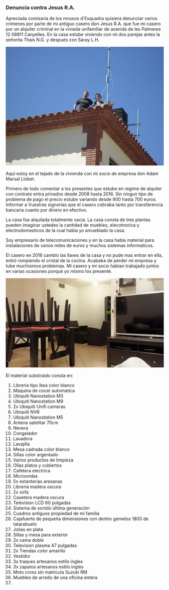 ### Denuncia contra Jesus R.A.

Apreciada comisaria de los mossos d'Esquadra quisiera denunciar varios crimenes por parte de mi antiguo casero don Jesus R.A. que fue mi casero por un alquiler criminal en la vivieda unifamiliar de avenida de les Palmeres 12 08811 Canyelles. En la casa estube viviendo con mi dos parejas antes la señorita Thais N.G. y después con Saray L.H.

![](Images/200858_1988729160453_1705364_o.jpg)

Aquí estoy en el tejado de la vivienda con mi socio de empresa don Adam Marsal Llobet.

Primero de todo comentar a los presentes que estube en regime de alquiler con contrato entra privados desde 2008 hasta 2016. Sin ningun tipo de problema de pago el precio estube variando desde 900 hasta 700 euros. Informar a Vuestras signorias que el casero cobraba tanto por transferencia bancaria cuanto por dinero en efectivo. 

La casa fue alquilada totalmente vacia. La casa consta de tres plantas pueden imaginar ustedes la cantidad de muebles, elecotronica y electrodomesticos de la cual había yo amueblado la casa.

Soy empresario de telecomunicaciones y en la casa había material para instalaciones de varios miles de euros y muchos sistemas informaticos.

El casero en 2016 cambío las llaves de la casa y no pude mas entrar en ella, entró rompiendo el cristal de la cocina. Acababa de perder mi empresa y tube muchisimos problemas. Mi casero y mi socio habian trabajado juntos en varias ocasiones porqué yo mismo los presenté.

![](../Images/35299207_456863851422799_639551734527557632_n.jpg)

El material substraido consta en:

1. Libreria tipo ikea color blanco
2. Maquina de cocer automatica
3. Ubiquiti Nanostation M3 
4. Ubiquiti Nanostation M9
5. 2x Ubiquiti Unifi cameras
6. Ubiquiti NVR
7. Ubiquiti Nanostation M5
8. Antena satelitar 70cm
9. Nevera 
10. Congelador
11. Lavadora
12. Lavajilla
13. Mesa cadrada color blanco
14. Sillas color argentado
15. Varios productos de limpieza 
16. Ollas platos y cubiertos
17. Cafetera electrica
18. Microondas 
19. 5x estanterias aresanas 
20. Libreria madera oscura
21. 2x sofa
22.  Casetera madera oscura
23. Television LCD 60 pulgadas
24. Sistema de sonido última generación
25. Cuadros antiguos propiedad de mi familia
26. Cajafuerte de pequeña dimensiones con dentro gemelos 1800 de tatarabuelo
27. Jolias en plata
28. Sillas y mesa para exterior
29. 2x cama doble
30. Television plasma 47 pulgadas
31. 2x Tiendas color amarillo
32. Vestidor
33. 3x traques artesanos estilo ingles 
34. 3x zapatos artesanos estilo ingles
35. Moto cross sin matricula Suzuki RM
36. Muebles de arredo de una oficina entera
37. 